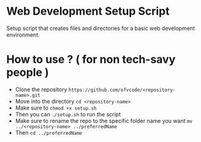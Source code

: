 # Web Development Setup Script
Setup script that creates files and directories for a basic web development environment.


# How to use ? ( for non tech-savy people )
* Clone the repository `https://github.com/ofvcode/<repository-name>.git`
* Move into the directory `cd <repository-name>`
* Make sure to `chmod +x setup.sh`
* Then you can `./setup.sh` to run the script
* Make sure to rename the repo to the specific folder name you want `mv ../<repository-name> ../preferredName`
* Then `cd ../preferredName` 

